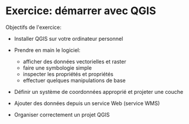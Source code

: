 # Exercice: démarrer avec QGIS

Objectifs de l'exercice:

- Installer QGIS sur votre ordinateur personnel

- Prendre en main le logiciel:
    - afficher des données vectorielles et raster
    - faire une symbologie simple
    - inspecter les propriétés et propriétés
    - effectuer quelques manipulations de base

- Définir un système de coordonnées approprié et projeter une couche

- Ajouter des données depuis un service Web (service WMS)

- Organiser correctement un projet QGIS


